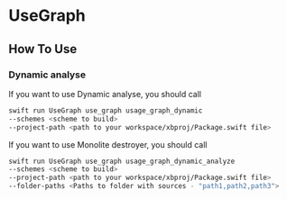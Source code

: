 UseGraph
=====================

## How To Use

### Dynamic analyse

If you want to use Dynamic analyse, you should call
```sh
swift run UseGraph use_graph usage_graph_dynamic
--schemes <scheme to build>
--project-path <path to your workspace/xbproj/Package.swift file>
```

If you want to use Monolite destroyer, you should call
```sh
swift run UseGraph use_graph usage_graph_dynamic_analyze
--schemes <scheme to build>
--project-path <path to your workspace/xbproj/Package.swift file>
--folder-paths <Paths to folder with sources - "path1,path2,path3">
```
